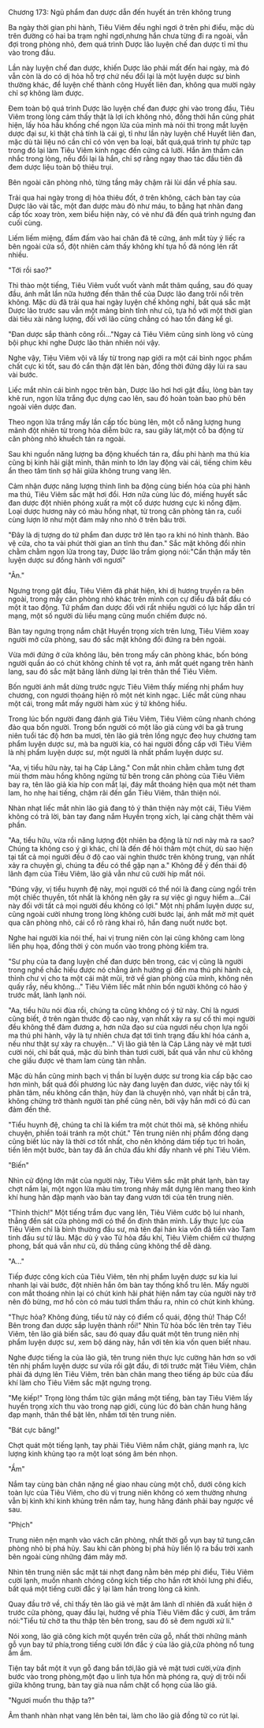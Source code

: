 




Chương 173: Ngũ phẩm đan dược dẫn đến huyết án trên không trung


Ba ngày thời gian phi hành, Tiêu Viêm đều nghỉ ngơi ở trên phi điểu, mặc dù trên đường có hai ba trạm nghỉ ngơi,nhưng hắn chưa từng đi ra ngoài, vẫn đợi trong phòng nhỏ, đem quá trình Dược lão luyện chế đan dược tỉ mỉ thu vào trong đầu.

Lần này luyện chế đan dược, khiến Dược lão phải mất đến hai ngày, mà đó vẫn còn là do có dị hỏa hỗ trợ chứ nếu đổi lại là một luyện dược sư bình thường khác, để luyện chế thành công Huyết liên đan, không qua mười ngày chỉ sợ không làm được.

Đem toàn bộ quá trình Dược lão luyện chế đan được ghi vào trong đầu, Tiêu Viêm trong lòng cảm thấy thật là lợi ích không nhỏ, đồng thời hắn cũng phát hiện, lấy hỏa hầu khống chế ngọn lửa của mình mà nói thì trong mắt luyện dược đại sư, kì thật chả tính là cái gì, tỉ như lần này luyện chế Huyết liên đan, mặc dù tài liệu nó cần chỉ có vỏn vẹn ba loại, bất quá,quá trình tự phức tạp trong đó lại làm Tiêu Viêm kinh ngạc đến cứng cả lưỡi. Hắn âm thầm cân nhắc trong lòng, nếu đổi lại là hắn, chỉ sợ rằng ngay thao tác đầu tiên đã đem dược liệu toàn bộ thiêu trụi.

Bên ngoài căn phòng nhỏ, từng tầng mây chậm rãi lùi dần về phía sau.

Trải qua hai ngày trong dị hỏa thiêu đốt, ở trên không, cách bàn tay của Dược lão vài tấc, một đan dược màu đỏ như máu, to bằng hạt nhãn đang cấp tốc xoay tròn, xem biểu hiện này, có vẻ như đã đến quá trình ngưng đan cuối cùng.

Liếm liếm miệng, đấm đấm vào hai chân đã tê cứng, ánh mắt tùy ý liếc ra bên ngoài cửa sổ, đột nhiên cảm thấy không khí tựa hồ đã nóng lên rất nhiều.

"Tới rồi sao?"

Thì thào một tiếng, Tiêu Viêm vuốt vuốt vành mắt thâm quầng, sau đó quay đầu, ánh mắt lần nữa hướng đến thân thể của Dược lão đang trôi nổi trên không. Mặc dù đã trải qua hai ngày luyện chế không nghỉ, bất quá sắc mặt Dược lão trước sau vẫn một mảng bình tĩnh như cũ, tựa hồ với một thời gian dài tiêu xài năng lượng, đối với lão cũng chẳng có hao tổn đáng kể gì.

"Đan dược sắp thành công rồi…"Ngay cả Tiêu Viêm cũng sinh lòng vô cùng bội phục khi nghe Dược lão thản nhiên nói vậy.

Nghe vậy, Tiêu Viêm vội vã lấy từ trong nạp giới ra một cái bình ngọc phẩm chất cực kì tốt, sau đó cẩn thận đặt lên bàn, đồng thời đứng dậy lùi ra sau vài bước.

Liếc mắt nhìn cái bình ngọc trên bàn, Dược lão hơi hơi gật đầu, lòng bàn tay khẽ run, ngọn lửa trắng đục dựng cao lên, sau đó hoàn toàn bao phủ bên ngoài viên dược đan.

Theo ngọn lửa trắng mấy lần cấp tốc bùng lên, một cỗ năng lượng hung mãnh đột nhiên từ trong hỏa diễm bức ra, sau giây lát,một cỗ ba động từ căn phòng nhỏ khuếch tán ra ngoài.

Sau khi nguồn năng lượng ba động khuếch tán ra, đầu phi hành ma thú kia cũng bị kinh hãi giật mình, thân mình to lớn lay động vài cái, tiếng chim kêu ẩn theo tâm tình sợ hãi giữa không trung vang lên.

Cảm nhận được năng lượng thình lình ba động cùng biến hóa của phi hành ma thú, Tiêu Viêm sắc mặt hơi đổi. Hơn nữa cùng lúc đó, miếng huyết sắc đan dược đột nhiên phóng xuất ra một cổ dược hương cực kì nồng đậm. Loại dược hương này có màu hồng nhạt, từ trong căn phòng tản ra, cuối cùng lượn lờ như một đám mây nho nhỏ ở trên bầu trời.

"Đây là dị tượng do tứ phẩm đan dược trở lên tạo ra khi nó hình thành. Bảo vệ cửa, cho ta vài phút thời gian an tĩnh thu đan." Sắc mặt không đổi nhìn chằm chằm ngọn lửa trong tay, Dược lão trầm giọng nói:"Cẩn thận mấy tên luyện dược sư đồng hành với ngươi"

"Ân."

Ngưng trọng gật đầu, Tiêu Viêm đã phát hiện, khi dị hương truyền ra bên ngoài, trong mấy căn phòng nhỏ khác trên mình con cự điểu đã bắt đầu có một ít tao động. Tứ phẩm đan dược đối với rất nhiều người có lực hấp dẫn trí mạng, một số người dù liều mạng cũng muốn chiếm được nó.

Bàn tay ngưng trọng nắm chặt Huyền trọng xích trên lưng, Tiêu Viêm xoay người mở cửa phòng, sau đó sắc mặt không đổi đứng ra bên ngoài.

Vừa mới đứng ở cửa không lâu, bên trong mấy căn phòng khác, bốn bóng người quần áo có chút không chỉnh tề vọt ra, ánh mắt quét ngang trên hành lang, sau đó sắc mặt băng lãnh dừng lại trên thân thể Tiêu Viêm.

Bốn người ánh mắt dừng trước ngực Tiêu Viêm thấy miếng nhị phẩm huy chương, con ngươi thoáng hiện rõ một nét kinh ngạc. Liếc mắt cùng nhau một cái, trong mắt mấy người hàm xúc ý tứ không hiểu.

Trong lúc bốn người đang đánh giá Tiêu Viêm, Tiêu Viêm cũng nhanh chóng đảo qua bốn người. Trong bốn người có một lão giả cùng với ba gã trung niên tuổi tác độ hơn ba mươi, tên lão giả trên lồng ngực đeo huy chương tam phẩm luyện dược sư, mà ba người kia, có hai người đồng cấp với Tiêu Viêm là nhị phẩm luyện dược sư, một người là nhất phẩm luyện dược sư.

"Aa, vị tiểu hữu này, tại hạ Cáp Lãng." Con mắt nhìn chằm chằm tưng đợt mùi thơm màu hồng không ngừng từ bên trong căn phòng của Tiêu Viêm bay ra, tên lão giả kia híp con mắt lại, đáy mắt thoáng hiện qua một nét tham lam, ho nhẹ hai tiếng, chậm rãi đến gần Tiêu Viêm, thân thiện nói.

Nhàn nhạt liếc mắt nhìn lão giả đang tỏ ý thân thiện này một cái, Tiêu Viêm không có trả lời, bàn tay đang nắm Huyền trọng xích, lại càng chặt thêm vài phần.

"Aa, tiểu hữu, vừa rồi năng lượng đột nhiên ba động là từ nơi này mà ra sao? Chúng ta không cso ý gì khác, chỉ là đến để hỏi thăm một chút, dù sao hiện tại tất cả mọi người đều ở độ cao vài nghìn thước trên không trung, vạn nhất xảy ra chuyện gì, chúng ta đều có thể gặp nạn a." Không để ý đến thái độ lãnh đạm của Tiêu Viêm, lão giả vẫn như cũ cười híp mắt nói.

"Đúng vậy, vị tiểu huynh đệ này, mọi người có thể nói là đang cùng ngồi trên một chiếc thuyền, tốt nhất là không nên gây ra sự việc gì nguy hiểm a…Cái này đối với tất cả mọi người đều không có lợi." Một nhị phẩm luyện dược sư, cũng ngoài cười nhưng trong lòng không cười bước lại, ánh mắt mờ mịt quét qua căn phòng nhỏ, cái cổ rõ ràng khai rõ, hắn đang nuốt nước bọt.

Nghe hai người kia nói thế, hai vị trung niên còn lại cũng không cam lòng liền phụ họa, đồng thời ý còn muốn vào trong phòng kiểm tra.

"Sư phụ của ta đang luyện chế đan dược bên trong, các vị cũng là người trong nghề chắc hiểu được nó chẳng ảnh hưởng gì đến ma thú phi hành cả, thỉnh chư vị cho ta một cái mặt mũi, trở về gian phòng của mình, không nên quấy rầy, nếu không…" Tiêu Viêm liếc mắt nhìn bốn người không có hảo ý trước mắt, lành lạnh nói.

"Aa, tiểu hữu nói đùa rồi, chúng ta cũng không có ý tứ này. Chỉ là ngươi cũng biết, ở trên ngàn thước độ cao này, vạn nhất xảy ra sự cố thì mọi người đều không thể đảm đương a, hơn nữa đạo sư của ngươi nếu chọn lựa ngồi ma thú phi hành, vậy là tự nhiên chưa đạt tới tình trạng đấu khí hóa cánh a, nếu như thật sự xảy ra chuyện…" Vị lão giả tên là Cáp Lãng này vẻ mặt tươi cười nói, chỉ bất quá, mặc dù bình thản tươi cười, bất quá vẫn như cũ không che giấu được vẻ tham lam cùng tàn nhẫn.

Mặc dù hắn cũng minh bạch vị thần bí luyện dược sư trong kia cấp bậc cao hơn mình, bất quá đối phương lúc này đang luyện đan dươc, việc này tối kị phân tâm, nếu không cẩn thận, hủy đan là chuyện nhỏ, vạn nhất bị cắn trả, không chừng trở thành người tàn phế cũng nên, bởi vậy hắn mới có đủ can đảm đến thế.

"Tiểu huynh đệ, chúng ta chỉ là kiểm tra một chút thôi mà, sẽ không nhiều chuyện, phiền toái tránh ra một chút." Tên trung niên nhị phẩm đồng dạng cũng biết lúc này là thời cơ tốt nhất, cho nên không dám tiếp tục trì hoãn, tiến lên một bước, bàn tay đã ẩn chứa đấu khí đẩy nhanh về phí Tiêu Viêm.

"Biến"

Nhìn cử động lớn mật của người này, Tiêu Viêm sắc mặt phát lạnh, bàn tay chợt nắm lại, một ngọn lửa màu tím trong nháy mắt dựng lên mang theo kình khí hung hãn đập mạnh vào bàn tay đang vươn tới của tên trung niên.

"Thình thịch!" Một tiếng trầm đục vang lên, Tiêu Viêm cước bộ lui nhanh, thẳng đến sát cửa phòng mới có thể ổn định thân mình. Lấy thực lực của Tiêu Viêm chỉ là bình thường đấu sư, mà tên đại hán kia vốn đã tiến vào Tam tinh đấu sư từ lâu. Mặc dù ỷ vào Tử hỏa đấu khí, Tiêu Viêm chiếm cứ thượng phong, bất quá vẫn như cũ, dù thắng cũng không thể dễ dàng.

"A…"

Tiếp được công kích của Tiêu Viêm, tên nhị phẩm luyện dược sư kia lui nhanh lại vài bước, đột nhiên hắn ôm bàn tay thống khổ tru lên. Mấy người con mắt thoáng nhìn lại có chút kinh hãi phát hiện nắm tay của người này trở nên đỏ bừng, mơ hồ còn có máu tươi thẩm thấu ra, nhìn có chút kinh khủng.

"Thực hỏa? Không đúng, tiểu tử này có điểm cổ quái, động thủ! Tháp Cổ! Bên trong đan dược sắp luyện thành rồi!" Nhìn Tử hỏa bốc lên trên tay Tiêu Viêm, tên lão giả biến sắc, sau đó quay đầu quát một tên trung niên nhị phẩm luyện dược sư, xem bộ dáng này, hắn với tên kia vốn quen biết nhau.

Nghe được tiếng la của lão giả, tên trung niên thực lực cường hãn hơn so với tên nhị phẩm luyện dược sư vừa rồi gật đầu, đi tới trước mặt Tiêu Viêm, chân phải đá dựng lên Tiêu Viêm, trên bàn chân mang theo tiếng áp bức của đấu khí làm cho Tiêu Viêm sắc mặt ngưng trọng.

"Mẹ kiếp!" Trọng lòng thầm tức giận mắng một tiếng, bàn tay Tiêu Viêm lấy huyền trọng xích thu vào trong nạp giới, cùng lúc đó bàn chân hung hăng đạp mạnh, thân thể bật lên, nhắm tới tên trung niên.

"Bát cực băng!"

Chợt quát một tiếng lạnh, tay phải Tiêu Viêm nắm chặt, giáng mạnh ra, lực lượng kinh khủng tạo ra một loạt sóng âm bén nhọn.

"Ầm"

Nắm tay cùng bàn chân nặng nề giao nhau cùng một chỗ, dưới công kích toàn lực của Tiêu Viêm, cho dù vị trung niên không có xem thường nhưng vẫn bị kình khí kinh khủng trên nắm tay, hung hăng đánh phải bay ngược về sau.

"Phịch"

Trung niên nện mạnh vào vách căn phòng, nhất thời gỗ vụn bay tứ tung,căn phòng nhỏ bị phá hủy. Sau khi căn phòng bị phá hủy liền lộ ra bầu trời xanh bên ngoài cùng những đám mây mờ.

Nhìn tên trung niên sắc mặt tái nhợt đang nằm bên mép phi điểu, Tiêu Viêm cười lạnh, muốn nhanh chóng công kích tiếp cho hắn rớt khỏi lưng phi điểu, bất quá một tiếng cười đắc ý lại làm hắn trong lòng cả kinh.

Quay đầu trở về, chỉ thấy tên lão giả vẻ mặt âm lãnh dĩ nhiên đã xuất hiện ở trước cửa phòng, quay đầu lại, hướng về phía Tiêu Viêm đắc ý cười, âm trầm nói:"Tiểu tử chờ ta thu thập tên bên trong, sau đó sẽ đem người xử lí."

Nói xong, lão giả công kích một quyền trên cửa gỗ, nhất thời những mảnh gỗ vụn bay tứ phía,trong tiếng cười lớn đắc ý của lão giả,cửa phòng nổ tung ầm ầm.

Tiện tay bắt một ít vụn gỗ đang bắn tới,lão giả vẻ mặt tươi cười,vừa định bước vào trong phòng,một đạo u linh tựa hồn mà phóng ra, quỷ dị trôi nổi giữa không trung, bàn tay già nua nắm chặt cổ họng của lão giả.

"Ngươi muốn thu thập ta?"

Âm thanh nhàn nhạt vang lên bên tai, làm cho lão giả đồng tử co rút lại.




